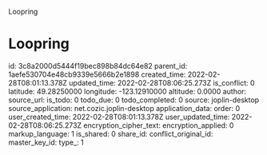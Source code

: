 Loopring

# Loopring



id: 3c8a2000d5444f19bec898b84dc64e82
parent_id: 1aefe530704e48cb9339e5666b2e1898
created_time: 2022-02-28T08:01:13.378Z
updated_time: 2022-02-28T08:06:25.273Z
is_conflict: 0
latitude: 49.28250000
longitude: -123.12910000
altitude: 0.0000
author: 
source_url: 
is_todo: 0
todo_due: 0
todo_completed: 0
source: joplin-desktop
source_application: net.cozic.joplin-desktop
application_data: 
order: 0
user_created_time: 2022-02-28T08:01:13.378Z
user_updated_time: 2022-02-28T08:06:25.273Z
encryption_cipher_text: 
encryption_applied: 0
markup_language: 1
is_shared: 0
share_id: 
conflict_original_id: 
master_key_id: 
type_: 1